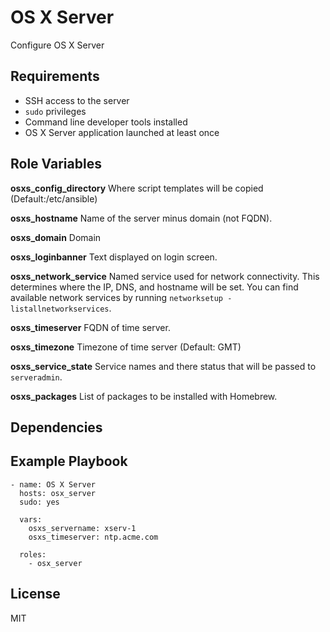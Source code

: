 OS X Server
=========

Configure OS X Server

Requirements
------------

* SSH access to the server
* `sudo` privileges
* Command line developer tools installed
* OS X Server application launched at least once

Role Variables
--------------
**osxs_config_directory**   Where script templates will be copied (Default:/etc/ansible)

**osxs_hostname**       Name of the server minus domain (not FQDN).

**osxs_domain**         Domain

**osxs_loginbanner**    Text displayed on login screen.

**osxs_network_service**    Named service used for network connectivity. This determines where the IP, DNS, and hostname will be set. You can find available network services by running `networksetup -listallnetworkservices`.

**osxs_timeserver**     FQDN of time server.

**osxs_timezone**       Timezone of time server (Default: GMT)

**osxs_service_state**  Service names and there status that will be passed to `serveradmin`.

**osxs_packages**       List of packages to be installed with Homebrew.


Dependencies
------------



Example Playbook
----------------

    - name: OS X Server
      hosts: osx_server
      sudo: yes

      vars:
        osxs_servername: xserv-1
        osxs_timeserver: ntp.acme.com

      roles:
        - osx_server

License
-------

MIT

